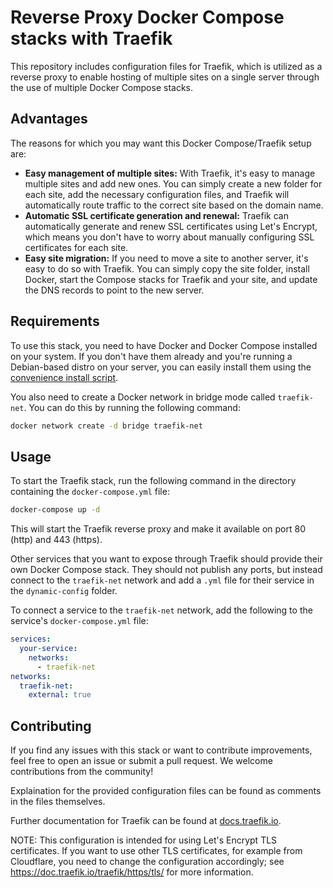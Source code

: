 # Reverse Proxy Docker Compose stacks with Traefik

This repository includes configuration files for Traefik, which is utilized as a reverse proxy to enable hosting of multiple sites on a single server through the use of multiple Docker Compose stacks.

## Advantages

The reasons for which you may want this Docker Compose/Traefik setup are:

- **Easy management of multiple sites:** With Traefik, it's easy to manage multiple sites and add new ones. You can simply create a new folder for each site, add the necessary configuration files, and Traefik will automatically route traffic to the correct site based on the domain name.
- **Automatic SSL certificate generation and renewal:** Traefik can automatically generate and renew SSL certificates using Let's Encrypt, which means you don't have to worry about manually configuring SSL certificates for each site.
- **Easy site migration:** If you need to move a site to another server, it's easy to do so with Traefik. You can simply copy the site folder, install Docker, start the Compose stacks for Traefik and your site, and update the DNS records to point to the new server.

## Requirements

To use this stack, you need to have Docker and Docker Compose installed on your system. If you don't have them already and you're running a Debian-based distro on your server, you can easily install them using the [convenience install script](https://docs.docker.com/engine/install/ubuntu/#install-using-the-convenience-script).

You also need to create a Docker network in bridge mode called `traefik-net`. You can do this by running the following command:

```bash
docker network create -d bridge traefik-net
```

## Usage

To start the Traefik stack, run the following command in the directory containing the `docker-compose.yml` file:

```bash
docker-compose up -d
```

This will start the Traefik reverse proxy and make it available on port 80 (http) and 443 (https).

Other services that you want to expose through Traefik should provide their own Docker Compose stack. They should not publish any ports, but instead connect to the `traefik-net` network and add a `.yml` file for their service in the `dynamic-config` folder.

To connect a service to the `traefik-net` network, add the following to the service's `docker-compose.yml` file:

```yaml
services:
  your-service:
    networks:
      - traefik-net
networks:
  traefik-net:
    external: true
```

## Contributing

If you find any issues with this stack or want to contribute improvements, feel free to open an issue or submit a pull request. We welcome contributions from the community!

Explaination for the provided configuration files can be found as comments in the files themselves.

Further documentation for Traefik can be found at [docs.traefik.io](https://docs.traefik.io).

NOTE: This configuration is intended for using Let's Encrypt TLS certificates. If you want to use other TLS certificates,
for example from Cloudflare, you need to change the configuration accordingly; see <https://doc.traefik.io/traefik/https/tls/> for more information.
